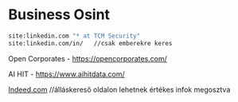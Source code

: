 # Business Osint

```bash
site:linkedin.com "* at TCM Security"
site:linkedin.com/in/   //csak emberekre keres
```

Open Corporates - https://opencorporates.com/

AI HIT - https://www.aihitdata.com/

[Indeed.com](http://Indeed.com)    //álláskereső oldalon lehetnek értékes infok megosztva
